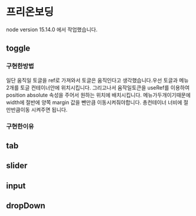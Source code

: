 # 프리온보딩

node version 15.14.0 에서 작업했습니다.

## toggle

 
### 구현한방법
일단 움직일 토글을 ref로 가져와서 토글은 움직인다고 생각했습니다.우선 토글과 메뉴2개를 토글 컨테이너안에 위치시킵니다. 그리고나서
윰작일토큰을 useRef를  이용하여 position absolute 속성을 주어서 원하는 위치에 배치시킵니다. 메뉴가두개이기때문에 width에 절반에 양쪽 margin 값을 뺀만큼 이동시켜줘야합니다. 총컨테이너 너비에 절만반큼이동 시켜주면 됩니다.  

### 구현한이유


## tab

## slider
## input

## dropDown

